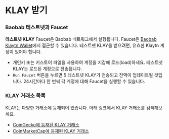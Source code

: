 # KLAY 받기 <a id="getting-klay"></a>

### Baobab 테스트넷과 Faucet <a id="baobab-testnet-and-faucet"></a>

**테스트넷 KLAY** Faucet은 Baobab 네트워크에서 실행됩니다. Faucet은 [Baobab Klaytn Wallet](https://baobab.wallet.klaytn.com)에서 접근할 수 있습니다. 테스트넷 KLAY를 받으려면, 유효한 Klaytn 계정이 있어야 합니다.

* 개인키 또는 키스토어 파일을 사용하여 계정을 지갑에 로드(load)하세요. 테스트넷 KLAY는 로드된 계정으로 전송됩니다.
* `Run Faucet` 버튼을 누르면 5 테스트넷 KLAY가 전송되고 잔액이 업데이트될 것입니다. 24시간마다 한 번씩 각 계정에 대해 Faucet을 실행할 수 있습니다.

### KLAY 거래소 목록 <a id="klay-exchange-list"></a>

KLAY는 다양한 거래소에 등재되어 있습니다.   아래 링크에서 KLAY 거래소를 검색해보세요.

- [CoinGecko에 등재된 KLAY 거래소](https://www.coingecko.com/en/coins/klay#markets)
- [CoinMarketCap에 등재된 KLAY 거래소](https://coinmarketcap.com/currencies/klaytn/markets/)

